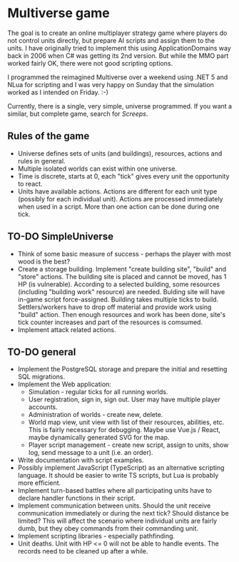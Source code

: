 ﻿# Multiverse game

The goal is to create an online multiplayer strategy game where players do not control units directly, but prepare AI scripts and assign them to the units. I have originally tried to implement this using ApplicationDomains way back in 2006 when C# was getting its 2nd version. But while the MMO part worked fairly OK, there were not good scripting options.

I programmed the reimagined Multiverse over a weekend using .NET 5 and NLua for scripting and I was very happy on Sunday that the simulation worked as I intended on Friday. :-)

Currently, there is a single, very simple, universe programmed. If you want a similar, but complete game, search for *Screeps*.

## Rules of the game

* Universe defines sets of units (and buildings), resources, actions and rules in general.
* Multiple isolated worlds can exist within one universe.
* Time is discrete, starts at 0, each "tick" gives every unit the opportunity to react.
* Units have available actions. Actions are different for each unit type (possibly for each individual unit). Actions are processed immediately when used in a script. More than one action can be done during one tick.

## TO-DO SimpleUniverse

* Think of some basic measure of success - perhaps the player with most wood is the best?
* Create a storage building. Implement "create building site", "build" and "store" actions. The building site is placed and cannot be moved, has 1 HP (is vulnerable). According to a selected building, some resources (including "building work" resource) are needed. Bulding site will have in-game script force-assigned. Building takes multiple ticks to build. Settlers/workers have to drop off material and provide work using "build" action. Then enough resources and work has been done, site's tick counter increases and part of the resources is comsumed.
* Implement attack related actions.

## TO-DO general

* Implement the PostgreSQL storage and prepare the initial and resetting SQL migrations.
* Implement the Web application:
  * Simulation - regular ticks for all running worlds.
  * User registration, sign in, sign out. User may have multiple player accounts.
  * Administration of worlds - create new, delete.
  * World map view, unit view with list of their resources, abilities, etc. This is fairly necessary for debugging. Maybe use Vue.js / React, maybe dynamically generated SVG for the map.
  * Player script management - create new script, assign to units, show log, send message to a unit (i.e. an order).
* Write documentation with script examples.
* Possibly implement JavaScript (TypeScript) as an alternative scripting language. It should be easier to write TS scripts, but Lua is probably more efficient.
* Implement turn-based battles where all participating units have to declare handler functions in their script.
* Implement communication between units. Should the unit receive communication immediately or during the next tick? Should distance be limited? This will affect the scenario where individual units are fairly dumb, but they obey commands from their commanding unit.
* Implement scripting libraries - especially pathfinding.
* Unit deaths. Unit with HP <= 0 will not be able to handle events. The records need to be cleaned up after a while.
